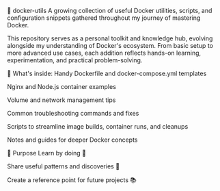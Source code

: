 🐳 docker-utils
A growing collection of useful Docker utilities, scripts, and configuration snippets gathered throughout my journey of mastering Docker.

This repository serves as a personal toolkit and knowledge hub, evolving alongside my understanding of Docker's ecosystem. From basic setup to more advanced use cases, each addition reflects hands-on learning, experimentation, and practical problem-solving.

🔧 What's inside:
Handy Dockerfile and docker-compose.yml templates

Nginx and Node.js container examples

Volume and network management tips

Common troubleshooting commands and fixes

Scripts to streamline image builds, container runs, and cleanups

Notes and guides for deeper Docker concepts

📌 Purpose
Learn by doing 🧠

Share useful patterns and discoveries 🧰

Create a reference point for future projects 📚
